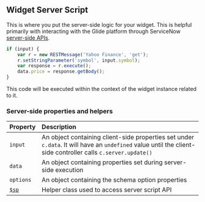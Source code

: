 ## Widget Server Script
This is where you put the server-side logic for your widget. This is helpful primarily with interacting with the Glide platform through ServiceNow [server-side APIs](https://developer.servicenow.com/app.do#!/api_doc?id=server). 

```javascript
if (input) {
	var r = new RESTMessage('Yahoo Finance', 'get');
	r.setStringParameter('symbol', input.symbol);
	var response = r.execute();
	data.price = response.getBody();
}
```

This code will be executed within the context of the widget instance related to it.

### Server-side properties and helpers

| Property | Description |
| :------ | :----------- |
| `input`   | An object containing client-side properties set under `c.data`. It will have an `undefined` value until the client-side controller calls `c.server.update()` |
| `data` | An object containing properties set during server-side execution |
| `options`    | An object containing the schema option properties |
| [`$sp`](widget_server_script_apis.md#sp-api) | Helper class used to access server script API |
